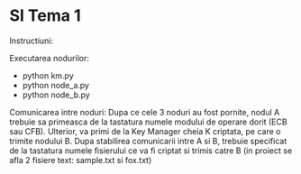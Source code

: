 # SI Tema 1
Instructiuni:

Executarea nodurilor:
- python km.py
- python node_a.py
- python node_b.py

Comunicarea intre noduri:
Dupa ce cele 3 noduri au fost pornite, nodul A trebuie sa primeasca de la tastatura numele modului de operare dorit (ECB sau CFB).
Ulterior, va primi de la Key Manager cheia K criptata, pe care o trimite nodului B. Dupa stabilirea comunicarii intre A si B,
trebuie specificat de la tastatura numele fisierului ce va fi criptat si trimis catre B (in proiect se afla 2 fisiere text: sample.txt si fox.txt)
